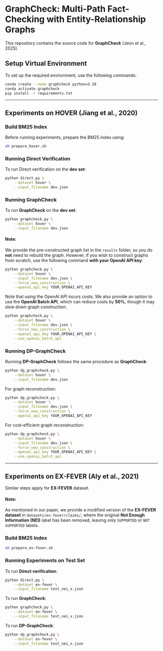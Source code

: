 # GraphCheck: Multi-Path Fact-Checking with Entity-Relationship Graphs

This repository contains the source code for **GraphCheck** (Jeon et al., 2025).

## **Setup Virtual Environment**

To set up the required environment, use the following commands:

```bash
conda create --name graphcheck python=3.10
conda activate graphcheck
pip install -r requirements.txt
```

---

## **Experiments on HOVER (Jiang et al., 2020)**

### **Build BM25 Index**

Before running experiments, prepare the BM25 index using:

```bash
sh prepare_hover.sh
```

### **Running Direct Verification**

To run Direct verification on the **dev set**:

```bash
python direct.py \
    --dataset hover \
    --input_filename dev.json
```

### **Running GraphCheck**

To run **GraphCheck** on the **dev set**:

```bash
python graphcheck.py \
    --dataset hover \
    --input_filename dev.json
```

#### **Note:**

We provide the pre-constructed graph list in the `results` folder, so you do **not** need to rebuild the graph. However, if you wish to construct graphs from scratch, use the following command **with your OpenAI API key**:

```bash
python graphcheck.py \
    --dataset hover \
    --input_filename dev.json \
    --force_new_construction \
    --openai_api_key YOUR_OPENAI_API_KEY
```

Note that using the OpenAI API incurs costs. We also provide an option to use the **OpenAI Batch API**, which can reduce costs by **50%**, though it may slow down graph construction.

```bash
python graphcheck.py \
    --dataset hover \
    --input_filename dev.json \
    --force_new_construction \
    --openai_api_key YOUR_OPENAI_API_KEY \
    --use_openai_batch_api
```

### **Running DP-GraphCheck**

Running **DP-GraphCheck** follows the same procedure as **GraphCheck**:

```bash
python dp_graphcheck.py \
    --dataset hover \
    --input_filename dev.json
```

For graph reconstruction:

```bash
python dp_graphcheck.py \
    --dataset hover \
    --input_filename dev.json \
    --force_new_construction \
    --openai_api_key YOUR_OPENAI_API_KEY
```

For cost-efficient graph reconstruction:

```bash
python dp_graphcheck.py \
    --dataset hover \
    --input_filename dev.json \
    --force_new_construction \
    --openai_api_key YOUR_OPENAI_API_KEY \
    --use_openai_batch_api
```

---

## **Experiments on EX-FEVER (Aly et al., 2021)**

Similar steps apply for **EX-FEVER** dataset.

#### **Note:**

As mentioned in our paper, we provide a modified version of the **EX-FEVER dataset** in `datasets/ex-fever/claims/`, where the original **Not Enough Information (NEI)** label has been removed, leaving only `SUPPORTED` or `NOT SUPPORTED` labels.

### **Build BM25 Index**

```bash
sh prepare_ex-fever.sh
```

### **Running Experiments on Test Set**

To run **Direct verification**:

```bash
python direct.py \
    --dataset ex-fever \
    --input_filename test_nei_x.json
```

To run **GraphCheck**:

```bash
python graphcheck.py \
    --dataset ex-fever \
    --input_filename test_nei_x.json
```

To run **DP-GraphCheck**:

```bash
python dp_graphcheck.py \
    --dataset ex-fever \
    --input_filename test_nei_x.json
```

